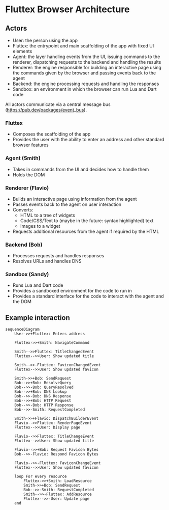 # Fluttex Browser Architecture

## Actors

- User: the person using the app
- Fluttex: the entrypoint and main scaffolding of the app with fixed UI elements
- Agent: the layer handling events from the UI, issuing commands to the renderer, dispatching requests to the backend and handling the results
- Renderer: the engine responsible for building an interactive page using the commands given by the browser and passing events back to the agent
- Backend: the engine processing requests and handling the responses
- Sandbox: an environment in which the browser can run Lua and Dart code

All actors communicate via a central message bus (https://pub.dev/packages/event_bus).

### Fluttex

- Composes the scaffolding of the app
- Provides the user with the ability to enter an address and other standard browser features

### Agent (Smith)

- Takes in commands from the UI and decides how to handle them
- Holds the DOM

### Renderer (Flavio)

- Builds an interactive page using information from the agent
- Passes events back to the agent on user interaction
- Converts:
  - HTML to a tree of widgets
  - Code/CSS/Text to (maybe in the future: syntax highlighted) text
  - Images to a widget
- Requests additional resources from the agent if required by the HTML

### Backend (Bob)

- Processes requests and handles responses
- Resolves URLs and handles DNS

### Sandbox (Sandy)

- Runs Lua and Dart code
- Provides a sandboxed environment for the code to run in
- Provides a standard interface for the code to interact with the agent and the DOM

## Example interaction

```mermaid
sequenceDiagram
    User->>+Fluttex: Enters address

    Fluttex->>+Smith: NavigateCommand

    Smith-->>Fluttex: TitleChangedEvent
    Fluttex-->>User: Show updated title

    Smith-->>-Fluttex: FaviconChangedEvent
    Fluttex-->>User: Show updated favicon

    Smith->>+Bob: SendRequest
    Bob-->>+Bob: ResolveQuery
    Bob-->>-Bob: QueryResolved
    Bob-->>+Bob: DNS Lookup
    Bob-->>-Bob: DNS Response
    Bob-->>+Bob: HTTP Request
    Bob-->>-Bob: HTTP Response
    Bob-->>-Smith: RequestCompleted

    Smith->>+Flavio: DispatchBuilderEvent
    Flavio-->>Fluttex: RenderPageEvent
    Fluttex-->>User: Display page

    Flavio-->>Fluttex: TitleChangeEvent
    Fluttex-->>User: Show updated title

    Flavio-->>+Bob: Request Favicon Bytes
    Bob-->>-Flavio: Respond Favicon Bytes

    Flavio-->>-Fluttex: FaviconChangeEvent
    Fluttex-->>User: Show updated favicon

    loop For every resource
        Fluttex->>+Smith: LoadResource
        Smith->>+Bob: SendRequest
        Bob-->>-Smith: RequestCompleted
        Smith-->>-Fluttex: AddResource
        Fluttex-->>-User: Update page
    end
```
